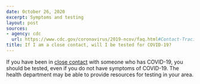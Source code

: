 ```yaml
---
date: October 26, 2020
excerpt: Symptoms and testing
layout: post
sources:
- agency: cdc
  url: https://www.cdc.gov/coronavirus/2019-ncov/faq.html#Contact-Tracing
title: If I am a close contact, will I be tested for COVID-19?
---
```


If you have been in [close contact](https://www.cdc.gov/coronavirus/2019-ncov/php/contact-tracing/contact-tracing-plan/appendix.html#contact) with someone who has COVID-19, you should be tested, even if you do not have symptoms of COVID-19. The health department may be able to provide resources for testing in your area.